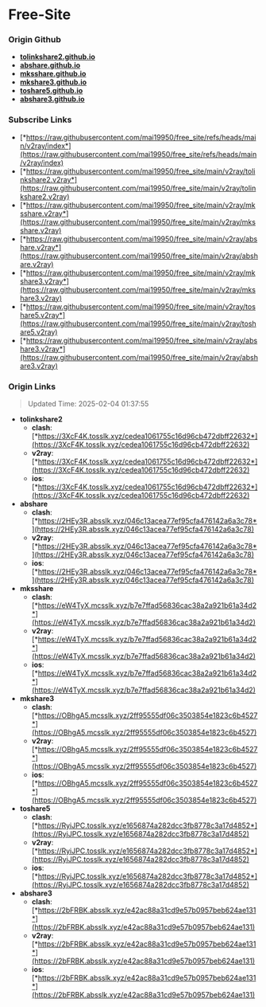 # Free-Site

### Origin Github

- [**tolinkshare2.github.io**](https://github.com/tolinkshare2/tolinkshare2.github.io)
- [**abshare.github.io**](https://github.com/abshare/abshare.github.io)
- [**mksshare.github.io**](https://github.com/mksshare/mksshare.github.io)
- [**mkshare3.github.io**](https://github.com/mkshare3/mkshare3.github.io)
- [**toshare5.github.io**](https://github.com/toshare5/toshare5.github.io)
- [**abshare3.github.io**](https://github.com/abshare3/abshare3.github.io)

### Subscribe Links

- [*https://raw.githubusercontent.com/mai19950/free_site/refs/heads/main/v2ray/index*](https://raw.githubusercontent.com/mai19950/free_site/refs/heads/main/v2ray/index)
- [*https://raw.githubusercontent.com/mai19950/free_site/main/v2ray/tolinkshare2.v2ray*](https://raw.githubusercontent.com/mai19950/free_site/main/v2ray/tolinkshare2.v2ray)
- [*https://raw.githubusercontent.com/mai19950/free_site/main/v2ray/mksshare.v2ray*](https://raw.githubusercontent.com/mai19950/free_site/main/v2ray/mksshare.v2ray)
- [*https://raw.githubusercontent.com/mai19950/free_site/main/v2ray/abshare.v2ray*](https://raw.githubusercontent.com/mai19950/free_site/main/v2ray/abshare.v2ray)
- [*https://raw.githubusercontent.com/mai19950/free_site/main/v2ray/mkshare3.v2ray*](https://raw.githubusercontent.com/mai19950/free_site/main/v2ray/mkshare3.v2ray)
- [*https://raw.githubusercontent.com/mai19950/free_site/main/v2ray/toshare5.v2ray*](https://raw.githubusercontent.com/mai19950/free_site/main/v2ray/toshare5.v2ray)
- [*https://raw.githubusercontent.com/mai19950/free_site/main/v2ray/abshare3.v2ray*](https://raw.githubusercontent.com/mai19950/free_site/main/v2ray/abshare3.v2ray)

### Origin Links

> Updated Time: 2025-02-04 01:37:55

- **tolinkshare2**
  - **clash**: [*https://3XcF4K.tosslk.xyz/cedea1061755c16d96cb472dbff22632*](https://3XcF4K.tosslk.xyz/cedea1061755c16d96cb472dbff22632)
  - **v2ray**: [*https://3XcF4K.tosslk.xyz/cedea1061755c16d96cb472dbff22632*](https://3XcF4K.tosslk.xyz/cedea1061755c16d96cb472dbff22632)
  - **ios**: [*https://3XcF4K.tosslk.xyz/cedea1061755c16d96cb472dbff22632*](https://3XcF4K.tosslk.xyz/cedea1061755c16d96cb472dbff22632)
- **abshare**
  - **clash**: [*https://2HEy3R.absslk.xyz/046c13acea77ef95cfa476142a6a3c78*](https://2HEy3R.absslk.xyz/046c13acea77ef95cfa476142a6a3c78)
  - **v2ray**: [*https://2HEy3R.absslk.xyz/046c13acea77ef95cfa476142a6a3c78*](https://2HEy3R.absslk.xyz/046c13acea77ef95cfa476142a6a3c78)
  - **ios**: [*https://2HEy3R.absslk.xyz/046c13acea77ef95cfa476142a6a3c78*](https://2HEy3R.absslk.xyz/046c13acea77ef95cfa476142a6a3c78)
- **mksshare**
  - **clash**: [*https://eW4TyX.mcsslk.xyz/b7e7ffad56836cac38a2a921b61a34d2*](https://eW4TyX.mcsslk.xyz/b7e7ffad56836cac38a2a921b61a34d2)
  - **v2ray**: [*https://eW4TyX.mcsslk.xyz/b7e7ffad56836cac38a2a921b61a34d2*](https://eW4TyX.mcsslk.xyz/b7e7ffad56836cac38a2a921b61a34d2)
  - **ios**: [*https://eW4TyX.mcsslk.xyz/b7e7ffad56836cac38a2a921b61a34d2*](https://eW4TyX.mcsslk.xyz/b7e7ffad56836cac38a2a921b61a34d2)
- **mkshare3**
  - **clash**: [*https://OBhgA5.mcsslk.xyz/2ff95555df06c3503854e1823c6b4527*](https://OBhgA5.mcsslk.xyz/2ff95555df06c3503854e1823c6b4527)
  - **v2ray**: [*https://OBhgA5.mcsslk.xyz/2ff95555df06c3503854e1823c6b4527*](https://OBhgA5.mcsslk.xyz/2ff95555df06c3503854e1823c6b4527)
  - **ios**: [*https://OBhgA5.mcsslk.xyz/2ff95555df06c3503854e1823c6b4527*](https://OBhgA5.mcsslk.xyz/2ff95555df06c3503854e1823c6b4527)
- **toshare5**
  - **clash**: [*https://RyiJPC.tosslk.xyz/e1656874a282dcc3fb8778c3a17d4852*](https://RyiJPC.tosslk.xyz/e1656874a282dcc3fb8778c3a17d4852)
  - **v2ray**: [*https://RyiJPC.tosslk.xyz/e1656874a282dcc3fb8778c3a17d4852*](https://RyiJPC.tosslk.xyz/e1656874a282dcc3fb8778c3a17d4852)
  - **ios**: [*https://RyiJPC.tosslk.xyz/e1656874a282dcc3fb8778c3a17d4852*](https://RyiJPC.tosslk.xyz/e1656874a282dcc3fb8778c3a17d4852)
- **abshare3**
  - **clash**: [*https://2bFRBK.absslk.xyz/e42ac88a31cd9e57b0957beb624ae131*](https://2bFRBK.absslk.xyz/e42ac88a31cd9e57b0957beb624ae131)
  - **v2ray**: [*https://2bFRBK.absslk.xyz/e42ac88a31cd9e57b0957beb624ae131*](https://2bFRBK.absslk.xyz/e42ac88a31cd9e57b0957beb624ae131)
  - **ios**: [*https://2bFRBK.absslk.xyz/e42ac88a31cd9e57b0957beb624ae131*](https://2bFRBK.absslk.xyz/e42ac88a31cd9e57b0957beb624ae131)
